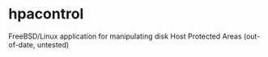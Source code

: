 # hpacontrol
FreeBSD/Linux application for manipulating disk Host Protected Areas (out-of-date, untested)

